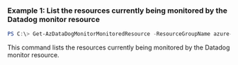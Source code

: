 ### Example 1: List the resources currently being monitored by the Datadog monitor resource
```powershell
PS C:\> Get-AzDataDogMonitorMonitoredResource -ResourceGroupName azure-rg-datadog -Name lucasdatadog

```

This command lists the resources currently being monitored by the Datadog monitor resource.

